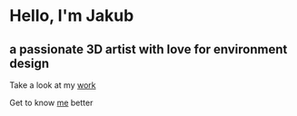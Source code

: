 # **Hello, I'm Jakub**
## a passionate 3D artist with love for environment design

Take a look at my [work](portfolio.md)

Get to know [me](about-me.md) better

